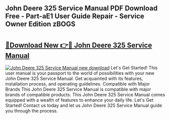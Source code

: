 ## John Deere 325 Service Manual PDF Download Free - Part-aE1 User Guide Repair - Service Owner Edition zBOGS

# <h2><a href="http://bc85792.oget.top/?id=John+Deere+325+Service+Manual">🔗Download New 👉🔴 John Deere 325 Service Manual</a></h2>

[![John Deere 325 Service Manual new download](https://i.imgur.com/5g1atiW.png)](http://bc85792.oget.top/?id=John+Deere+325+Service+Manual)
Let's Get Started! This user manual is your passport to the world of possibilities with your new John Deere 325 Service Manual. Get acquainted with its features, installation process, and operating guidelines. Compatible with Major Brands This John Deere 325 Service Manual is compatible with major brands of compatible products. This John Deere 325 Service Manual comes equipped with a wealth of features to enhance your daily life. Let's Get Started! Contact us today and let us John Deere 325 Service Manual guide you through the process.
